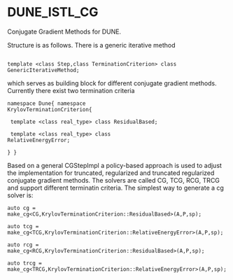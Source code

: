 # DUNE_ISTL_CG
Conjugate Gradient Methods for DUNE.

Structure is as follows. There is a generic iterative method 

<code> 
template &lt;class Step,class TerminationCriterion&gt; class GenericIterativeMethod;
</code>

which serves as building block for different conjugate gradient methods. Currently there exist two termination criteria

<code>namespace Dune{ namespace KrylovTerminationCriterion{</code>

<code>    template &lt;class real_type&gt; class ResidualBased; </code>
    
<code>    template &lt;class real_type&gt; class RelativeEnergyError;</code>

<code>} }</code>

Based on a general CGStepImpl a policy-based approach is used to adjust the implementation for truncated, regularized and truncated regularized conjugate gradient methods.
The solvers are called CG, TCG, RCG, TRCG and support different terminatin criteria. 
The simplest way to generate a cg solver is:

<code>auto cg   = make_cg&lt;CG,KrylovTerminationCriterion::ResidualBased&gt;(A,P,sp);</code>

<code>auto tcg  = make_cg&lt;TCG,KrylovTerminationCriterion::RelativeEnergyError&gt;(A,P,sp);</code>

<code>auto rcg  = make_cg&lt;RCG,KrylovTerminationCriterion::ResidualBased&gt;(A,P,sp);</code>

<code>auto trcg = make_cg&lt;TRCG,KrylovTerminationCriterion::RelativeEnergyError&gt;(A,P,sp);</code>
